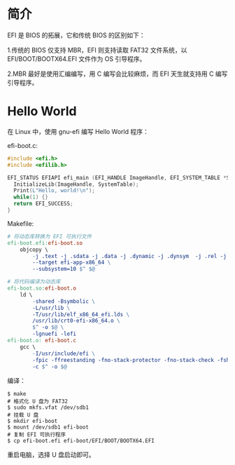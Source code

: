 # 简介

EFI 是 BIOS 的拓展，它和传统 BIOS 的区别如下：

1.传统的 BIOS 仅支持 MBR，EFI 则支持读取 FAT32 文件系统，以 EFI/BOOT/BOOTX64.EFI 文件作为 OS 引导程序。

2.MBR 最好是使用汇编编写，用 C 编写会比较麻烦，而 EFI 天生就支持用 C 编写引导程序。

# Hello World

在 Linux 中，使用 gnu-efi 编写 Hello World 程序：

efi-boot.c:

```c
#include <efi.h>
#include <efilib.h>

EFI_STATUS EFIAPI efi_main (EFI_HANDLE ImageHandle, EFI_SYSTEM_TABLE *SystemTable){
  InitializeLib(ImageHandle, SystemTable);
  Print(L"Hello, world!\n");
  while(1) {}
  return EFI_SUCCESS;
}
```

Makefile:

```Makefile
# 将动态库转换为 EFI 可执行文件
efi-boot.efi:efi-boot.so
	objcopy \
		-j .text -j .sdata -j .data -j .dynamic -j .dynsym  -j .rel -j .rela -j .rel.* -j .rela.* -j .reloc \
		--target efi-app-x86_64 \
		--subsystem=10 $^ $@

# 将代码编译为动态库
efi-boot.so:efi-boot.o
	ld \
		-shared -Bsymbolic \
		-L/usr/lib \
		-T/usr/lib/elf_x86_64_efi.lds \
		/usr/lib/crt0-efi-x86_64.o \
		$^ -o $@ \
		-lgnuefi -lefi
efi-boot.o: efi-boot.c
	gcc \
		-I/usr/include/efi \
		-fpic -ffreestanding -fno-stack-protector -fno-stack-check -fshort-wchar -mno-red-zone -maccumulate-outgoing-args \
		-c $^ -o $@
```

编译：

```shell
$ make
# 格式化 U 盘为 FAT32
$ sudo mkfs.vfat /dev/sdb1
# 挂载 U 盘
$ mkdir efi-boot
$ mount /dev/sdb1 efi-boot
# 复制 EFI 可执行程序
$ cp efi-boot.efi efi-boot/EFI/BOOT/BOOTX64.EFI
```

重启电脑，选择 U 盘启动即可。
